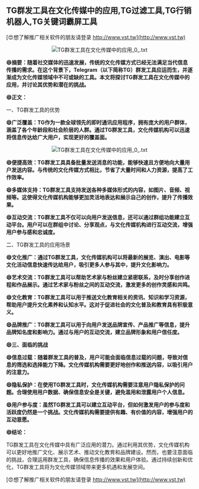 ## **TG群发工具在文化传媒中的应用,TG过滤工具,TG行销机器人,TG关键词霸屏工具**

[😍想了解推广相关软件的朋友请登录 http://www.vst.tw](http://www.vst.tw)

 <center><img src="https://vst.tw/MP4/tuiguang/png/0.png" alt="TG群发工具在文化传媒中的应用_0_.txt"></center>

**😄摘要：随着社交媒体的迅速发展，传统的文化传媒方式已经无法满足当代信息传播的需求。在这个背景下，Telegram（以下简称TG）群发工具应运而生，并逐渐成为文化传媒领域中不可或缺的工具。本文将探讨TG群发工具在文化传媒中的应用，并讨论其优势和潜在的挑战。**

**😄正文：**

一、TG群发工具的优势

**😄广泛覆盖：TG作为一款全球领先的即时通讯应用程序，拥有庞大的用户群体，涵盖了各个年龄段和社会阶层的人群。通过TG群发工具，文化传媒机构可以迅速将信息传达给广大用户，实现更好的覆盖面。**

 <center><img src="https://vst.tw/MP4/tuiguang/png/3.png" alt="TG群发工具在文化传媒中的应用_0_.txt"></center>

**😄便捷高效：TG群发工具具备批量发送消息的功能，能够快速且方便地向大量用户发送内容。与传统的文化传媒方式相比，节省了大量时间和人力资源，提高了工作效率。**

**😄多媒体支持：TG群发工具支持发送各种多媒体形式的内容，如图片、音频、视频等。这使得文化传媒机构能够更加灵活地表达和展示自己的创作，提升了传播效果。**

**😄互动交流：TG群发工具不仅可以向用户发送信息，还可以通过群组功能建立互动平台。用户可以在群组中讨论、分享观点，与文化传媒机构进行互动交流，增强用户参与感和忠诚度。**

二、TG群发工具的应用场景

**😄文化推广：通过TG群发工具，文化传媒机构可以将最新的展览、演出、电影等文化活动信息快速传达给用户，吸引更多人参与其中，提升文化影响力。**

**😄艺术交流：TG群发工具可以帮助艺术家与粉丝建立紧密联系，及时分享创作进程和作品展示。通过艺术家与粉丝之间的互动交流，激发更多的创作灵感和共鸣。**

**😄文化教育：TG群发工具可以用于推送文化教育相关的资讯、知识和学习资源，帮助用户提升文化素养和认知水平。这对于促进社会的文化普及和教育具有积极意义。**

**😄品牌推广：TG群发工具可以用于向用户发送品牌宣传、产品推广等信息，提升品牌知名度和影响力。通过与用户的互动交流，建立品牌形象和用户信任度。**

**😄三、面临的挑战**

**😄信息过载：随着群发工具的普及，用户可能会面临信息过载的问题，导致对信息的筛选和选择能力下降。文化传媒机构需要更好地创作和推送内容，以吸引用户的注意力。**

**😄隐私保护：在使用TG群发工具时，文化传媒机构需要注意用户隐私保护的问题。合理使用用户数据、确保信息安全是关键，避免滥用和泄露用户个人信息。**

**😄用户参与度：虽然TG群发工具可以建立互动平台，但如何激发用户的参与度和活跃度仍然是一个挑战。文化传媒机构需要提供有趣、有价值的内容，增强用户的互动意愿。**

**😄结论：**

TG群发工具在文化传媒中具有广泛应用的潜力。通过利用其优势，文化传媒机构可以更好地推广文化、展示艺术、推动文化教育和品牌建设。然而，也要注意面临的挑战，合理运用群发工具，确保信息传播的效果和用户体验。通过持续创新和优化，TG群发工具将为文化传媒领域带来更多机遇和发展空间。

[😍想了解推广相关软件的朋友请登录 http://www.vst.tw](http://www.vst.tw)



